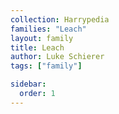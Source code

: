 ```yaml
---
collection: Harrypedia
families: "Leach"
layout: family
title: Leach
author: Luke Schierer
tags: ["family"]

sidebar:
  order: 1
---
```

